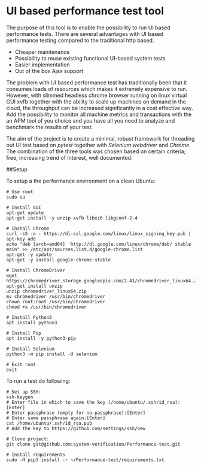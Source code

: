 # UI based performance test tool
The purpose of this tool is to enable the possibility to run UI based performance tests. There are several advantages with UI based performance testing compared to the traditional http based.
* Cheaper maintenance
* Possibility to reuse existing functional UI-based system tests
* Easier implementation
* Out of the box Ajax support

The problem with UI based performance test has traditionally been that it consumes loads of resources which makes it extremely expensive to run. However, with slimmed headless chrome browser running on linux virtual GUI xvfb together with the ability to scale up machines on demand in the cloud, the throughput can be increased significantly in a cost effective way. Add the possibility to monitor all machine metrics and transactions with the an APM tool of you choice and you have all you need to analyze and benchmark the results of your test.

The aim of the project is to create a minimal, robust framework for threading out UI test based on *pytest* together with *Selenium webdriver* and *Chrome*. The combination of the three tools was chosen based on certain criteria; free, increasing trend of interest, well documented. 

##Setup

To setup a the performance environment on a clean Ubuntu:

```
# Use root
sudo su

# Install GUI
apt-get update
apt-get install -y unzip xvfb libxi6 libgconf-2-4

# Install Chrome
curl -sS -o - https://dl-ssl.google.com/linux/linux_signing_key.pub | apt-key add
echo "deb [arch=amd64]  http://dl.google.com/linux/chrome/deb/ stable main" >> /etc/apt/sources.list.d/google-chrome.list
apt-get -y update
apt-get -y install google-chrome-stable

# Install ChromeDriver
wget https://chromedriver.storage.googleapis.com/2.41/chromedriver_linux64.zip
apt-get install unzip
unzip chromedriver_linux64.zip
mv chromedriver /usr/bin/chromedriver
chown root:root /usr/bin/chromedriver
chmod +x /usr/bin/chromedriver

# Install Python3
apt install python3

# Install Pip
apt install -y python3-pip

# Install Selenium
python3 -m pip install -U selenium

# Exit root
exit

```

To run a test do following:

```
# Set up SSH:
ssh-keygen
# Enter file in which to save the key (/home/ubuntu/.ssh/id_rsa):[Enter]
# Enter passphrase (empty for no passphrase):[Enter]
# Enter same passphrase again:[Enter]
cat /home/ubuntu/.ssh/id_rsa.pub
# Add the key to https://github.com/settings/ssh/new

# Clone project:
git clone git@github.com:system-verification/Performance-test.git

# Install requirements
sudo -H pip3 install -r ~/Performance-test/requirements.txt

```